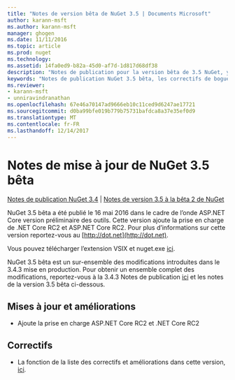 ```yaml
---
title: "Notes de version bêta de NuGet 3.5 | Documents Microsoft"
author: karann-msft
ms.author: karann-msft
manager: ghogen
ms.date: 11/11/2016
ms.topic: article
ms.prod: nuget
ms.technology: 
ms.assetid: 14fa0ed9-b82a-45d0-af7d-1d817d68df38
description: "Notes de publication pour la version bêta de 3.5 NuGet, y compris les problèmes connus, les correctifs de bogues, les fonctionnalités ajoutées et dcr."
keywords: "Notes de publication NuGet 3.5 bêta, les correctifs de bogues, problèmes connus, ajouté des fonctionnalités, DCR"
ms.reviewer:
- karann-msft
- unniravindranathan
ms.openlocfilehash: 67e46a70147ad9666eb10c11ced9d6247ae17721
ms.sourcegitcommit: d0ba99bfe019b779b75731bafdca8a37e35ef0d9
ms.translationtype: MT
ms.contentlocale: fr-FR
ms.lasthandoff: 12/14/2017
---
```

# <a name="nuget-35-beta-release-notes"></a>Notes de mise à jour de NuGet 3.5 bêta

[Notes de publication NuGet 3.4](../release-notes/nuget-3.4.md) | [Notes de version 3.5 à la bêta 2 de NuGet](../release-notes/nuget-3.5-Beta2.md)

NuGet 3.5 bêta a été publié le 16 mai 2016 dans le cadre de l’onde ASP.NET Core version préliminaire des outils. Cette version ajoute la prise en charge de .NET Core RC2 et ASP.NET Core RC2. Pour plus d’informations sur cette version reportez-vous au [http://dot.net](http://dot.net).

Vous pouvez télécharger l’extension VSIX et nuget.exe [ici](https://dist.nuget.org/index.html).

NuGet 3.5 bêta est un sur-ensemble des modifications introduites dans le 3.4.3 mise en production. Pour obtenir un ensemble complet des modifications, reportez-vous à la 3.4.3 Notes de publication [ici](https://github.com/NuGet/Home/issues?q=is%3Aissue+milestone%3A3.4.3+is%3Aclosed) et les notes de la version 3.5 bêta ci-dessous.

## <a name="updates-and-improvements"></a>Mises à jour et améliorations

* Ajoute la prise en charge ASP.NET Core RC2 et .NET Core RC2

## <a name="fixes"></a>Correctifs

* La fonction de la liste des correctifs et améliorations dans cette version, [ici](https://github.com/NuGet/Home/issues?q=is%3Aissue+milestone%3A%223.5+Beta%22+is%3Aclosed).